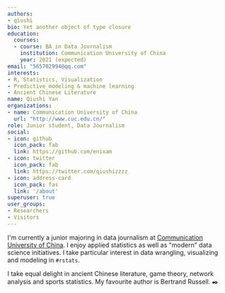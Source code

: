 ```yaml
---
authors:
- qiushi
bio: Yet another object of type closure
education:
  courses:
  - course: BA in Data Journalism
    institution: Communication University of China
    year: 2021 (expected)
email: "565702994@qq.com"
interests:
- R, Statistics, Visualization
- Predictive modeling & machine learning
- Ancient Chinese Literature
name: Qiushi Yan
organizations:
- name: Communication University of China
  url: "http://www.cuc.edu.cn/"
role: Junior student, Data Journalism
social:
- icon: github
  icon_pack: fab
  link: https://github.com/enixam
- icon: twitter
  icon_pack: fab
  link: https://twitter.com/qiushizzzz
- icon: address-card
  icon_pack: fas
  link: '/about'
superuser: true
user_groups:
- Researchers
- Visitors
---
```


I'm currently a junior majoring in data journalism at [Communication University of China](http://www.cuc.edu.cn/). I enjoy applied statistics as well as "modern" data science initiatives. I take particular interest in data wrangling, visualizing and modeling in `#rstats`.

I take equal delight in ancient Chinese literature, game theory, network analysis and sports statistics. My favourite author is Bertrand Russell. :black_nib: 

